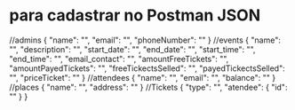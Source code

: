 # para cadastrar no Postman JSON #
//admins
{
    "name": "",
    "email": "",
    "phoneNumber": ""
}
//events
{
    "name": "",
    "description": "",
    "start_date": "",
    "end_date": "",
    "start_time": "",
    "end_time": "",
    "email_contact": "",
    "amountFreeTickets": "",
    "amountPayedTickets": "",
    "freeTickectsSelled": "",
    "payedTickectsSelled": "",
    "priceTicket": ""
}
//attendees
{
    "name": "",
    "email": "",
    "balance": ""
}
//places
{
    "name": "",
    "address": ""
}
//Tickets
{
"type": "",
    "atendee": {
        "id": ""
    }
}
